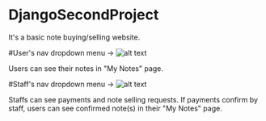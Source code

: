 # DjangoSecondProject
It's a basic note buying/selling website.

#User's nav dropdown menu ->
![alt text](https://ibb.co/v3RdgPS)

Users can see their notes in "My Notes" page.

#Staff's nav dropdown menu ->
![alt text](https://ibb.co/cFsNhDy)

Staffs can see payments and note selling requests. If payments confirm by staff, users can see confirmed note(s) in their "My Notes" page.

